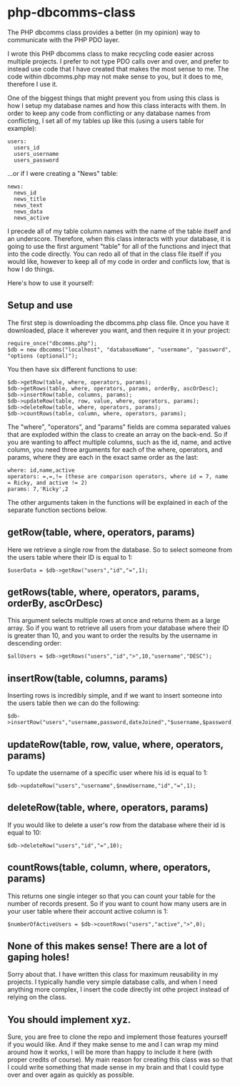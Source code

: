 # php-dbcomms-class
The PHP dbcomms class provides a better (in my opinion) way to communicate with the PHP PDO layer.

I wrote this PHP dbcomms class to make recycling code easier across multiple projects. I prefer to not type PDO calls over and over, and prefer to instead use code that I have created that makes the most sense to me. The code within dbcomms.php may not make sense to you, but it does to me, therefore I use it.

One of the biggest things that might prevent you from using this class is how I setup my database names and how this class interacts with them. In order to keep any code from conflicting or any database names from conflicting, I set all of my tables up like this (using a users table for example):

````
users:
  users_id
  users_username
  users_password
````
	
...or if I were creating a "News" table:

````
news:
  news_id
  news_title
  news_text
  news_data
  news_active
````

I precede all of my table column names with the name of the table itself and an underscore. Therefore, when this class interacts with your database, it is going to use the first argument "table" for all of the functions and inject that into the code directly. You can redo all of that in the class file itself if you would like, however to keep all of my code in order and conflicts low, that is how I do things.

Here's how to use it yourself:

## Setup and use

The first step is downloading the dbcomms.php class file. Once you have it downloaded, place it wherever you want, and then require it in your project:

````
require_once("dbcomms.php");
$db = new dbcomms("localhost", "databaseName", "usermame", "password", "options (optional)");
````

You then have six different functions to use:

````
$db->getRow(table, where, operators, params);
$db->getRows(table, where, operators, params, orderBy, ascOrDesc);
$db->insertRow(table, columns, params);
$db->updateRow(table, row, value, where, operators, params);
$db->deleteRow(table, where, operators, params);
$db->countRows(table, column, where, operators, params);
````

The "where", "operators", and "params" fields are comma separated values that are exploded within the class to create an array on the back-end. So if you are wanting to affect multiple columns, such as the id, name, and active column, you need three arguments for each of the where, operators, and params, where they are each in the exact same order as the last:

````
where: id,name,active
operators: =,=,!= (these are comparison operators, where id = 7, name = Ricky, and active != 2)
params: 7,'Ricky',2
````

The other arguments taken in the functions will be explained in each of the separate function sections below.

## getRow(table, where, operators, params)

Here we retrieve a single row from the database. So to select someone from the users table where their ID is equal to 1:

````
$userData = $db->getRow("users","id","=",1);
````

## getRows(table, where, operators, params, orderBy, ascOrDesc)

This argument selects multiple rows at once and returns them as a large array. So if you want to retrieve all users from your database where their ID is greater than 10, and you want to order the results by the username in descending order:

````
$allUsers = $db->getRows("users","id",">",10,"username","DESC");
````

## insertRow(table, columns, params)

Inserting rows is incredibly simple, and if we want to insert someone into the users table then we can do the following:

````
$db->insertRow("users","username,password,dateJoined","$username,$password,$date");
````

## updateRow(table, row, value, where, operators, params)

To update the username of a specific user where his id is equal to 1:

````
$db->updateRow("users","username",$newUsername,"id","=",1);
````

## deleteRow(table, where, operators, params)

If you would like to delete a user's row from the database where their id is equal to 10:

````
$db->deleteRow("users","id","=",10);
````

## countRows(table, column, where, operators, params)

This returns one single integer so that you can count your table for the number of records present. So if you want to count how many users are in your user table where their account active column is 1:

````
$numberOfActiveUsers = $db->countRows("users","active",">",0);
````

## None of this makes sense! There are a lot of gaping holes!

Sorry about that. I have written this class for maximum reusability in my projects. I typically handle very simple database calls, and when I need anything more complex, I insert the code directly int othe project instead of relying on the class.

## You should implement xyz.

Sure, you are free to clone the repo and implement those features yourself if you would like. And if they make sense to me and I can wrap my mind around how it works, I will be more than happy to include it here (with proper credits of course). My main reason for creating this class was so that I could write something that made sense in my brain and that I could type over and over again as quickly as possible.
